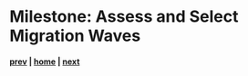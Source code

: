 # Milestone: Assess and Select Migration Waves

#### [prev](./scan.md) | [home](./welcome.md)  | [next](./landingzone.md)